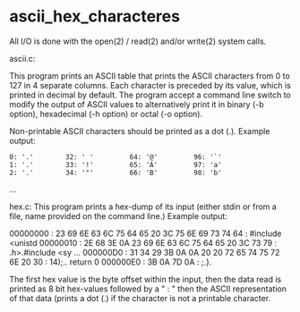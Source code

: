 # ascii_hex_characteres


All I/O is done with the open(2) / read(2) and/or write(2)
system calls.

ascii.c:

This program prints an ASCII table that prints the ASCII characters
from 0 to 127 in 4 separate columns.  Each character is preceded by
its value, which is printed in decimal by default. The program accept a command line switch to modify the output of ASCII values to alternatively print it in binary (-b option), hexadecimal (-h option) or octal (-o option).

Non-printable ASCII characters should be printed as a dot (.).
Example output:

    0: '.'        32: ' '         64: '@'         96: '`'
    1: '.'        33: '!'         65: 'A'         97: 'a'
    2: '.'        34: '"'         66: 'B'         98: 'b'
...

hex.c:
This program prints a hex-dump of its input (either stdin or from
a file, name provided on the command line.) Example output:

00000000 : 23 69 6E 63 6C 75 64 65  20 3C 75 6E 69 73 74 64 : #include <unistd
00000010 : 2E 68 3E 0A 23 69 6E 63  6C 75 64 65 20 3C 73 79 : .h>.#include <sy
...
000000D0 : 31 34 29 3B 0A 0A 20 20  72 65 74 75 72 6E 20 30 : 14);..  return 0
000000E0 : 3B 0A 7D 0A                                      : ;.}.

The first hex value is the byte offset within the input, then the data read
is printed as 8 bit hex-values followed by a " : " then the ASCII
representation of that data (prints a dot (.) if the character is not a printable
character.


